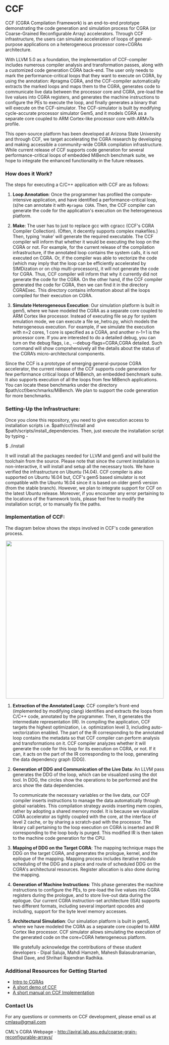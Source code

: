 # CCF

CCF (CGRA Compilation Framework) is an end-to-end prototype demonstrating the code generation and simulation process for CGRA (or Coarse-Grained Reconfigurable Array) accelerators. 
Through CCF infrastructure, the users can simulate acceleration of loops of general-purpose applications on a heterogeneous processor core+CGRAs architecture. 

With LLVM 5.0 as a foundation, the implementation of CCF-compiler includes numerous compiler analysis and transformation passes, along with a customized code generation CGRA back-end. 
The user only needs to mark the performance-critical loops that they want to execute on CGRA, by using the annotation: #pragma CGRA, 
and the CCF-compiler automatically extracts the marked loops and maps them to the CGRA, 
generates code to communicate live data between the processor core and CGRA, pre-load the live values into CGRA registers, 
and generates the machine instructions to configure the PEs to execute the loop, 
and finally generates a binary that will execute on the CCF-simulator.
The CCF-simulator is built by modifying cycle-accurate processor simulator Gem5, 
and it models CGRA as a separate core coupled to ARM Cortex-like processor core with ARMv7a profile.

This open-source platform has been developed at Arizona State University and through CCF, we target accelerating the CGRA research by developing and making accessible a community-wide CGRA compilation infrastructure.
While current release of CCF supports code generation for several performance-critical loops of embedded MiBench benchmark suite, 
we hope to integrate the enhanced functionality in the future releases.


### How does it Work?

The steps for executing a C/C++ application with CCF are as follows:

1.	**Loop Annotation**: Once the programmer has profiled the compute-intensive application, 
and have identified a performance-critical loop, (s)he can annotate it with `#pragma CGRA`. 
Then, the CCF compiler can generate the code for the application's execution on the heterogeneous platform.

2. **Make**: The user has to just to replace gcc with cgracc (CCF's CGRA Compiler Collection). 
(Often, it decently supports complex makefiles.) Then, typing 'make' will generate the required executable.
The CCF compiler will inform that whether it would be executing the loop on the CGRA or not. 
For example, for the current release of the compilation infrastructure, if the annotated loop contains the system calls, it is not executed on CGRA. 
Or, if the compiler was able to vectorize the code 
(which may imply that the loop can be efficiently accelerated by SIMDization or on chip multi-processors), 
it will not generate the code for CGRA. 
Thus, CCF compiler will inform that why it currently did not generate the code for the CGRA. 
On the other hand, if the CCF compiler generated the code for CGRA, then we can find it in the directory CGRAExec. 
This directory contains information about all the loops compiled for their execution on CGRA.

3. **Simulate Heterogeneous Execution**: 
Our simulation platform is built in gem5, where we have modeled the CGRA as a separate core coupled to ARM Cortex like processor. 
Instead of executing file se.py for system emulation mode, we can execute a file se_hetro.py, which models the heterogeneous execution. 
For example, if we simulate the execution with n=2 cores, 1 core is specified as a CGRA, and another n-1=1 is the processor core. 
If you are interested to do a detailed debug, you can turn on the debug flags, i.e., --debug-flags=CGRA,CGRA detailed. 
Such command will show comprehensively all the details about the status of the CGRA’s micro-architectural components.

Since the CCF is a prototype of emerging general-purpose CGRA accelerator, 
the current release of the CCF supports code generation for few performance critical loops of MiBench, an embedded benchmark suite. 
It also supports execution of all the loops from few MiBench applications.
You can locate these benchmarks under the directory $path/ccf/benchmarks/MiBench.
We plan to support the code generation for more benchmarks.

### Setting-Up the Infrastructure:

Once you clone this repository, you need to give execution access to installation scripts i.e. $path/ccf/install and $path/scripts/install_dependencies. 
Then, just execute the installation script by typing -

$ ./install 

It will install all the packages needed for LLVM and gem5 and will build the toolchain from the source.
Please note that since the current installation is non-interactive, it will install and setup all the necessary tools.
We have verified the infrastructure on Ubuntu (14.04). 
CCF compiler is also supported on Ubuntu 16.04 but, CCF's gem5 based simulator is not compatible with the Ubuntu 16.04 
since it is based on older gem5 version (from the stable branch). 
However, we plan to integrate support for CCF on the latest Ubuntu release.
Moreover, if you encounter any error pertaining to the locations of the framework tools, please feel free to modify the installation script, or to manually fix the paths.


### Implementation of CCF:

The diagram below shows the steps involved in CCF's code generation process. 

<p align="center">
  <img src="http://aviral.lab.asu.edu/wp-content/uploads/2018/05/ccf.png"/ height="500">
</p>

1.  **Extraction of the Annotated Loop**:
    CCF compiler’s front-end (implemented by modifying clang) identifies and extracts the loops from C/C++ code, 
    annotated by the programmer. 
    Then, it generates the intermediate representation (IR). 
    In compiling the application, CCF targets the highest optimization, i.e. optimization level 3, 
    including auto-vectorization enabled. 
    The part of the IR corresponding to the annotated loop contains the metadata so that 
    CCF compiler can perform analysis and transformations on it. CCF compiler analyzes whether it will generate the code for this loop for its execution on CGRA, or not. If it can, it acts on the part of the IR corresponding to the loop, generating the data dependency graph (DDG).
 
 2.	**Generation of DDG and Communication of the Live Data**: An LLVM pass generates the DDG of the loop, 
    which can be visualized using the dot tool. In DDG, the circles show the operations to be performed
    and the arcs show the data dependencies. 
     
    To communicate the necessary variables or the live data, 
    our CCF compiler inserts instructions to manage the data automatically through global variables. 
    This compilation strategy avoids inserting mem copies, rather by adopting a shared memory model. 
    It is because we visualize CGRA accelerator as tightly coupled with the core, 
    at the interface of level 2 cache, or by sharing a scratch-pad with the processor.
    The library call pertaining to the loop execution on CGRA is inserted and IR corresponding to the loop body is purged. 
    This modified IR is then taken to the machine code generation for the CPU.
 
 3.	**Mapping of DDG on the Target CGRA**: The mapping technique maps the DDG on the target CGRA, 
    and generates the prologue, kernel, and the epilogue of the mapping. 
    Mapping process includes iterative modulo scheduling of the DDG 
    and a place and route of scheduled DDG on the CGRA's architectural resources.
    Register allocation is also done during the mapping.
    
4.	**Generation of Machine Instructions**:  ThIs phase generates the machine instructions to configure the PEs,
    to pre-load the live values into CGRA registers during the prologue, 
    and to store live-out data during the epilogue.
    Our current CGRA instruction-set architecture (ISA) supports two different formats, 
    including several important opcodes and including, support for the byte level memory accesses.
    
5.	**Architectural Simulation**: Our simulation platform is built in gem5, 
    where we have modeled the CGRA as a separate core coupled to ARM Cortex like processor.
    CCF simulator allows simulating the execution of the generated code on the core+CGRA heterogeneous platform.    

    We gratefully acknowledge the contributions of these student developers - 
    Dipal Saluja, 
    Mahdi Hamzeh, 
    Mahesh Balasubramanian,
    Shail Dave, and
    Shrihari Rajendran Radhika.
    
### Additional Resources for Getting Started

- [Intro to CGRAs](https://youtu.be/4h2Po78be-Q)
- [A short demo of CCF](https://www.youtube.com/watch?v=iGV1lHsjy4w&t=1s)
- [A short manual on CCF Implementation](https://github.com/cmlasu/ccf/blob/master/CCF%20Manual.pdf)

### Contact Us

For any questions or comments on CCF development, please email us at cmlasu@gmail.com

CML's CGRA Webpage - http://aviral.lab.asu.edu/coarse-grain-reconfigurable-arrays/
